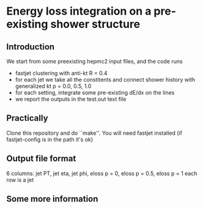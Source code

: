 
# Energy loss integration on a pre-existing shower structure

## Introduction

We start from some preexisting hepmc2 input files, and the code runs
- fastjet clustering with anti-kt R = 0.4
- for each jet we take all the constitents and connect shower history with generalized kt p = 0.0, 0.5, 1.0
- for each setting, integrate some pre-existing dE/dx on the lines
- we report the outputs in the test.out text file


## Practically

Clone this repository and do ``make''.  You will need fastjet installed (if fastjet-config is in the path it's ok)


## Output file format

6 columns: jet PT, jet eta, jet phi, eloss p = 0, eloss p = 0.5, eloss p = 1
each row is a jet


## Some more information







